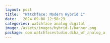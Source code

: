 ```yaml
---
layout: post
title:  "Watchface: Modern Hybrid 1"
date:   2024-09-08 12:58:29
categories: watchface analog digital
image: /assets/images/hybrid-1/banner.png
package: com.watchfacestudio.dibz_wf_analog_a
---
```


